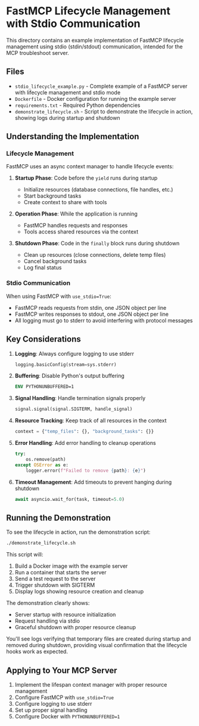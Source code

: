 # FastMCP Lifecycle Management with Stdio Communication

This directory contains an example implementation of FastMCP lifecycle management using stdio (stdin/stdout) communication, intended for the MCP troubleshoot server.

## Files

- `stdio_lifecycle_example.py` - Complete example of a FastMCP server with lifecycle management and stdio mode
- `Dockerfile` - Docker configuration for running the example server
- `requirements.txt` - Required Python dependencies
- `demonstrate_lifecycle.sh` - Script to demonstrate the lifecycle in action, showing logs during startup and shutdown

## Understanding the Implementation

### Lifecycle Management

FastMCP uses an async context manager to handle lifecycle events:

1. **Startup Phase**: Code before the `yield` runs during startup
   - Initialize resources (database connections, file handles, etc.)
   - Start background tasks
   - Create context to share with tools

2. **Operation Phase**: While the application is running
   - FastMCP handles requests and responses
   - Tools access shared resources via the context

3. **Shutdown Phase**: Code in the `finally` block runs during shutdown
   - Clean up resources (close connections, delete temp files)
   - Cancel background tasks 
   - Log final status

### Stdio Communication

When using FastMCP with `use_stdio=True`:

- FastMCP reads requests from stdin, one JSON object per line
- FastMCP writes responses to stdout, one JSON object per line
- All logging must go to stderr to avoid interfering with protocol messages

## Key Considerations

1. **Logging**: Always configure logging to use stderr
   ```python
   logging.basicConfig(stream=sys.stderr)
   ```

2. **Buffering**: Disable Python's output buffering
   ```dockerfile
   ENV PYTHONUNBUFFERED=1
   ```

3. **Signal Handling**: Handle termination signals properly
   ```python
   signal.signal(signal.SIGTERM, handle_signal)
   ```

4. **Resource Tracking**: Keep track of all resources in the context
   ```python
   context = {"temp_files": {}, "background_tasks": {}}
   ```

5. **Error Handling**: Add error handling to cleanup operations
   ```python
   try:
       os.remove(path)
   except OSError as e:
       logger.error(f"Failed to remove {path}: {e}")
   ```

6. **Timeout Management**: Add timeouts to prevent hanging during shutdown
   ```python
   await asyncio.wait_for(task, timeout=5.0)
   ```

## Running the Demonstration

To see the lifecycle in action, run the demonstration script:

```bash
./demonstrate_lifecycle.sh
```

This script will:
1. Build a Docker image with the example server
2. Run a container that starts the server
3. Send a test request to the server
4. Trigger shutdown with SIGTERM
5. Display logs showing resource creation and cleanup

The demonstration clearly shows:
- Server startup with resource initialization
- Request handling via stdio
- Graceful shutdown with proper resource cleanup

You'll see logs verifying that temporary files are created during startup and removed during shutdown, providing visual confirmation that the lifecycle hooks work as expected.

## Applying to Your MCP Server

1. Implement the lifespan context manager with proper resource management
2. Configure FastMCP with `use_stdio=True`
3. Configure logging to use stderr
4. Set up proper signal handling
5. Configure Docker with `PYTHONUNBUFFERED=1`